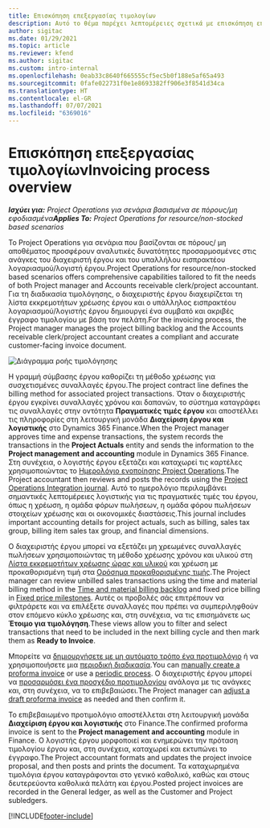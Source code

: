 ```yaml
---
title: Επισκόπηση επεξεργασίας τιμολογίων
description: Αυτό το θέμα παρέχει λεπτομέρειες σχετικά με επισκόπηση επεξεργασίας τιμολογίων στο Project Operations για σενάρια που βασίζονται σε πόρους/ μη αποθέματος.
author: sigitac
ms.date: 01/29/2021
ms.topic: article
ms.reviewer: kfend
ms.author: sigitac
ms.custom: intro-internal
ms.openlocfilehash: 0eab33c8640f665555cf5ec5b0f188e5af65a493
ms.sourcegitcommit: 0fafe022731f0e1e8693382ff906e3f8541d34ca
ms.translationtype: HT
ms.contentlocale: el-GR
ms.lasthandoff: 07/07/2021
ms.locfileid: "6369016"
---
```

# <a name="invoicing-process-overview"></a><span data-ttu-id="2fd2f-103">Επισκόπηση επεξεργασίας τιμολογίων</span><span class="sxs-lookup"><span data-stu-id="2fd2f-103">Invoicing process overview</span></span>

<span data-ttu-id="2fd2f-104">_**Ισχύει για:** Project Operations για σενάρια βασισμένα σε πόρους/μη εφοδιασμένα_</span><span class="sxs-lookup"><span data-stu-id="2fd2f-104">_**Applies To:** Project Operations for resource/non-stocked based scenarios_</span></span>

<span data-ttu-id="2fd2f-105">Το Project Operations για σενάρια που βασίζονται σε πόρους/ μη αποθέματος προσφέρουν αναλυτικές δυνατότητες προσαρμοσμένες στις ανάγκες του διαχειριστή έργου και του υπαλλήλου εισπρακτέου λογαριασμού/λογιστή έργου.</span><span class="sxs-lookup"><span data-stu-id="2fd2f-105">Project Operations for resource/non-stocked based scenarios offers comprehensive capabilities tailored to fit the needs of both Project manager and Accounts receivable clerk/project accountant.</span></span> <span data-ttu-id="2fd2f-106">Για τη διαδικασία τιμολόγησης, ο διαχειριστής έργου διαχειρίζεται τη λίστα εκκρεμοτήτων χρέωσης έργου και ο υπάλληλος εισπρακτέου λογαριασμού/λογιστής έργου δημιουργεί ένα συμβατό και ακριβές έγγραφο τιμολογίου με βάση τον πελάτη.</span><span class="sxs-lookup"><span data-stu-id="2fd2f-106">For the invoicing process, the Project manager manages the project billing backlog and the Accounts receivable clerk/project accountant creates a compliant and accurate customer-facing invoice document.</span></span>

![Διάγραμμα ροής τιμολόγησης](./media/invoicing-flow.png)

<span data-ttu-id="2fd2f-108">Η γραμμή σύμβασης έργου καθορίζει τη μέθοδο χρέωσης για συσχετισμένες συναλλαγές έργου.</span><span class="sxs-lookup"><span data-stu-id="2fd2f-108">The project contract line defines the billing method for associated project transactions.</span></span> <span data-ttu-id="2fd2f-109">Όταν ο διαχειριστής έργου εγκρίνει συναλλαγές χρόνου και δαπανών, το σύστημα καταγράφει τις συναλλαγές στην οντότητα **Πραγματικές τιμές έργου** και αποστέλλει τις πληροφορίες στη λειτουργική μονάδα **Διαχείριση έργου και λογιστικής** στο Dynamics 365 Finance.</span><span class="sxs-lookup"><span data-stu-id="2fd2f-109">When the Project manager approves time and expense transactions, the system records the transactions in the **Project Actuals** entity and sends the information to the **Project management and accounting** module in Dynamics 365 Finance.</span></span> <span data-ttu-id="2fd2f-110">Στη συνέχεια, ο λογιστής έργου εξετάζει και καταχωρεί τις καρτέλες χρησιμοποιώντας το [Ημερολόγιο ενοποίησης Project Operations](../project-accounting/project-operations-integration-journal.md).</span><span class="sxs-lookup"><span data-stu-id="2fd2f-110">The Project accountant then reviews and posts the records using the [Project Operations Integration journal](../project-accounting/project-operations-integration-journal.md).</span></span> <span data-ttu-id="2fd2f-111">Αυτό το ημερολόγιο περιλαμβάνει σημαντικές λεπτομέρειες λογιστικής για τις πραγματικές τιμές του έργου, όπως η χρέωση, η ομάδα φόρων πωλήσεων, η ομάδα φόρου πωλήσεων στοιχείων χρέωσης και οι οικονομικές διαστάσεις.</span><span class="sxs-lookup"><span data-stu-id="2fd2f-111">This journal includes important accounting details for project actuals, such as billing, sales tax group, billing item sales tax group, and financial dimensions.</span></span>

<span data-ttu-id="2fd2f-112">Ο διαχειριστής έργου μπορεί να εξετάζει μη χρεωμένες συναλλαγές πωλήσεων χρησιμοποιώντας τη μέθοδο χρέωσης χρόνου και υλικού στη [Λίστα εκκρεμοτήτων χρέωσης ώρας και υλικού](../proforma-invoicing/manage-billing-backlog.md#time-and-material-billing-backlog) και χρέωση με προκαθορισμένη τιμή στα [Ορόσημα προκαθορισμένης τιμής](../proforma-invoicing/manage-billing-backlog.md#fixed-price-milestones).</span><span class="sxs-lookup"><span data-stu-id="2fd2f-112">The Project manager can review unbilled sales transactions using the time and material billing method in the [Time and material billing backlog](../proforma-invoicing/manage-billing-backlog.md#time-and-material-billing-backlog) and fixed price billing in [Fixed price milestones](../proforma-invoicing/manage-billing-backlog.md#fixed-price-milestones).</span></span> <span data-ttu-id="2fd2f-113">Αυτές οι προβολές σάς επιτρέπουν να φιλτράρετε και να επιλέξετε συναλλαγές που πρέπει να συμπεριληφθούν στον επόμενο κύκλο χρέωσης και, στη συνέχεια, να τις επισημάνετε ως **Έτοιμο για τιμολόγηση**.</span><span class="sxs-lookup"><span data-stu-id="2fd2f-113">These views allow you to filter and select transactions that need to be included in the next billing cycle and then mark them as **Ready to Invoice**.</span></span>

<span data-ttu-id="2fd2f-114">Μπορείτε να [δημιουργήσετε με μη αυτόματο τρόπο ένα προτιμολόγιο](../proforma-invoicing/create-manual-proforma-invoice.md) ή να χρησιμοποιήσετε μια [περιοδική διαδικασία](../proforma-invoicing/configure-automated-invoice-creation.md).</span><span class="sxs-lookup"><span data-stu-id="2fd2f-114">You can [manually create a proforma invoice](../proforma-invoicing/create-manual-proforma-invoice.md) or use a [periodic process](../proforma-invoicing/configure-automated-invoice-creation.md).</span></span> <span data-ttu-id="2fd2f-115">Ο διαχειριστής έργου μπορεί να [προσαρμόσει ένα προσχέδιο προτιμολογίου](../proforma-invoicing/manage-proforma-invoice.md) ανάλογα με τις ανάγκες και, στη συνέχεια, να το επιβεβαιώσει.</span><span class="sxs-lookup"><span data-stu-id="2fd2f-115">The Project manager can [adjust a draft proforma invoice](../proforma-invoicing/manage-proforma-invoice.md) as needed and then confirm it.</span></span>

<span data-ttu-id="2fd2f-116">Το επιβεβαιωμένο προτιμολόγιο αποστέλλεται στη λειτουργική μονάδα **Διαχείριση έργου και λογιστικής** στο Finance.</span><span class="sxs-lookup"><span data-stu-id="2fd2f-116">The confirmed proforma invoice is sent to the **Project management and accounting** module in Finance.</span></span> <span data-ttu-id="2fd2f-117">Ο λογιστής έργου μορφοποιεί και ενημερώνει την πρόταση τιμολογίου έργου και, στη συνέχεια, καταχωρεί και εκτυπώνει το έγγραφο.</span><span class="sxs-lookup"><span data-stu-id="2fd2f-117">The Project accountant formats and updates the project invoice proposal, and then posts and prints the document.</span></span> <span data-ttu-id="2fd2f-118">Τα καταχωρημένα τιμολόγια έργου καταγράφονται στο γενικό καθολικό, καθώς και στους δευτερεύοντα καθολικά πελάτη και έργου.</span><span class="sxs-lookup"><span data-stu-id="2fd2f-118">Posted project invoices are recorded in the General ledger, as well as the Customer and Project subledgers.</span></span>


[!INCLUDE[footer-include](../includes/footer-banner.md)]